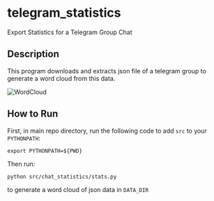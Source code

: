 # telegram_statistics
Export Statistics for a Telegram Group Chat

## Description
This program downloads and extracts json file of a telegram group to generate a word cloud from this data.

![WordCloud](wordcloud.png)

## How to Run
First, in main repo directory, run the following code to add `src` to your `PYTHONPATH`:
```
export PYTHONPATH=${PWD}
```

Then run:
```
python src/chat_statistics/stats.py
```
to generate a word cloud of json data in `DATA_DIR`